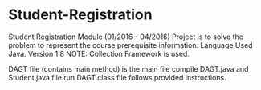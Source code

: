 # Student-Registration
Student Registration Module (01/2016 - 04/2016) 
Project is to solve the problem to represent the course prerequisite information. 
Language Used Java.
Version 1.8
NOTE: Collection Framework is used.


DAGT file (contains main method) is the main file
compile DAGT.java and Student.java file
run DAGT.class file
follows provided instructions.
